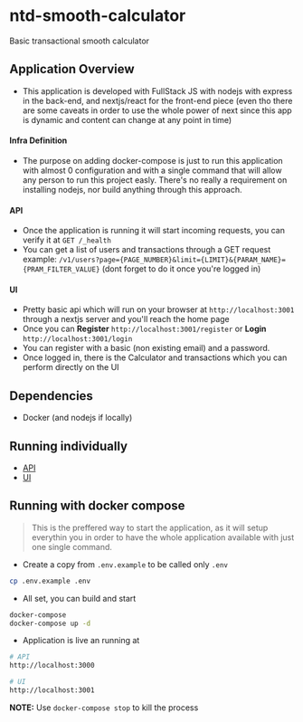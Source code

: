 # ntd-smooth-calculator
Basic transactional smooth calculator

## Application Overview
- This application is developed with FullStack JS with nodejs with express in the back-end, and nextjs/react for the front-end piece (even tho there are some caveats in order to use the whole power of next since this app is dynamic and content can change at any point in time)

#### Infra Definition
- The purpose on adding docker-compose is just to run this application with almost 0 configuration and with a single command that will allow any person to run this project easly. There's no really a requirement on installing nodejs, nor build anything through this approach.

#### API
- Once the application is running it will start incoming requests, you can verify it at `GET /_health` 
- You can get a list of users and transactions through a GET request example: `/v1/users?page={PAGE_NUMBER}&limit={LIMIT}&{PARAM_NAME}={PRAM_FILTER_VALUE}` (dont forget to do it once you're logged in)


#### UI
- Pretty basic api which will run on your browser at `http://localhost:3001` through a nextjs server and you'll reach the home page
- Once you can **Register** `http://localhost:3001/register` or **Login** `http://localhost:3001/login`
- You can register with a basic (non existing email) and a password.
- Once logged in, there is the Calculator and transactions which you can perform directly on the UI


## Dependencies
- Docker (and nodejs if locally)

## Running individually
- [API](api/README.md)
- [UI](frontend/README.md)

## Running with docker compose

> This is the preffered way to start the application, as it will setup everythin you in order to have the whole application available with just one single command.

- Create a copy from `.env.example` to be called only `.env`
```bash
cp .env.example .env
```

- All set, you can build and start

```bash
docker-compose
docker-compose up -d
```

- Application is live an running at 

```bash
# API
http://localhost:3000

# UI
http://localhost:3001
```

**NOTE:** Use `docker-compose stop` to kill the process

